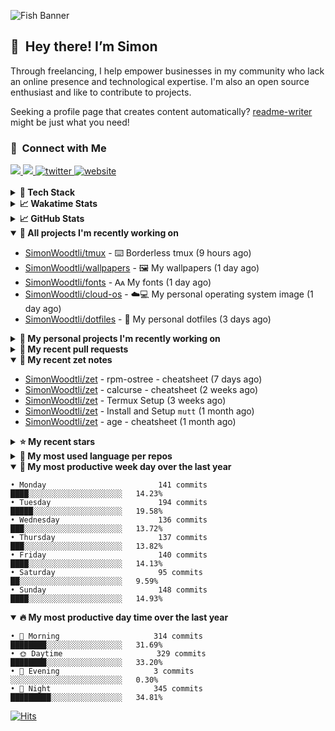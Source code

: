 ![Fish Banner](assets/fish.webp)

## 👋 &nbsp;Hey there! I’m Simon

Through freelancing, I help empower businesses in my community who lack
an online presence and technological expertise. I'm also an open source
enthusiast and like to contribute to projects.

Seeking a profile page that creates content automatically?
[readme-writer] might be just what you need!

### 🤝 &nbsp;Connect with Me

<div align="left">
<a href="https://linkedin.com/in/simonwoodtli" target="_blank">
<img src="https://img.shields.io/badge/linkedin-1E77B5?style=for-the-badge&logo=linkedin&logoColor=white alt=linkedin" />
</a>
<a href="https://github.com/simonwoodtli" target="_blank">
<img src="https://img.shields.io/badge/github-24292E?style=for-the-badge&logo=github&logoColor=white alt=github" />
</a>
<a href="https://twitter.com/simonwoodtlidev" target="_blank">
<img src="https://img.shields.io/badge/twitter-26a7de?style=for-the-badge&logo=twitter&logoColor=white" alt="twitter"/>
</a>
<a href="https://simonwoodtli.com" target="_blank">
<img src="https://img.shields.io/badge/website-E2925F?style=for-the-badge&logo=google-chrome&logoColor=white" alt="website"/>
</a>
</div>
<br/>


<details>
  <summary><b>🧰 Tech Stack</b></summary>
  <div align="center">

  ![JavaScript](https://img.shields.io/badge/-JavaScript-333333?style=flat&logo=javascript)&nbsp;
  ![HTML](https://img.shields.io/badge/-HTML-333333?style=flat&logo=HTML5)&nbsp;
  ![CSS](https://img.shields.io/badge/-CSS-333333?style=flat&logo=CSS3&logoColor=1572B6)&nbsp;
  ![Shell](https://img.shields.io/badge/-Bash-333333?style=flat&logo=shell)&nbsp;
  ![Python](https://img.shields.io/badge/-Python-333333?style=flat&logo=python)&nbsp;
  ![Go](https://img.shields.io/badge/-Go-333333?style=flat&logo=go)&nbsp;
  ![PostgreSQL](https://img.shields.io/badge/-PostgreSQL-333333?style=flat&logo=postgresql)&nbsp;
  ![MongoDB](https://img.shields.io/badge/-MongoDB-333333?style=flat&logo=mongodb)
  ![Node.js](https://img.shields.io/badge/-Node.js-333333?style=flat&logo=node.js)&nbsp;
  ![Bootstrap](https://img.shields.io/badge/-Bootstrap-333333?style=flat&logo=bootstrap&logoColor=563D7C)&nbsp;
  ![Git](https://img.shields.io/badge/-Git-333333?style=flat&logo=git)&nbsp;
  ![GitHub Actions](https://img.shields.io/badge/-GitHub%20Actions-333333?style=flat&logo=github)&nbsp;
  ![Docker](https://img.shields.io/badge/-Docker-333333?style=flat&logo=docker)&nbsp;
  ![Markdown](https://img.shields.io/badge/-Markdown-333333?style=flat&logo=markdown)&nbsp;
  ![Vim](https://img.shields.io/badge/-Vim-333333?style=flat&logo=vim)&nbsp;
  ![Linux](https://img.shields.io/badge/-Linux-333333?style=flat&logo=linux)&nbsp;
  </div>
</details>

<details>
  <summary><b>📈 Wakatime Stats</b></summary>
  <p align="center"><a href="https://wakatime.com/@SimonWoodtli">
  <img align="center" width="400" height="300" src="https://wakatime.com/share/@SimonWoodtli/7761bcef-e104-47d9-912a-dfd6bf08868b.svg" />
  </a>
  <a href="https://wakatime.com/@SimonWoodtli">
  <img align="center" width="400" height="300" src="https://wakatime.com/share/@SimonWoodtli/341953df-6a40-47b7-8220-ace4eabe0a17.svg" />
  </a></p>

  <h4><b>💬 I've been working with the following languages over the last 7 days</b></h4>

```
• Vim Script                     4 hrs 44 mins                  █████░░░░░░░░░░░░░░░░░░░░   18.08%
• Bash                           4 hrs 9 mins                   ████░░░░░░░░░░░░░░░░░░░░░   15.9%
• RPMSpec                        3 hrs 39 mins                  ███░░░░░░░░░░░░░░░░░░░░░░   13.96%
• sh                             2 hrs 40 mins                  ███░░░░░░░░░░░░░░░░░░░░░░   10.2%
• dockerfile                     2 hrs 27 mins                  ██░░░░░░░░░░░░░░░░░░░░░░░   9.41%
• Markdown                       2 hrs 15 mins                  ██░░░░░░░░░░░░░░░░░░░░░░░   8.63%
• Python                         1 hr 11 mins                   █░░░░░░░░░░░░░░░░░░░░░░░░   4.57%
• YAML                           1 hr 6 mins                    █░░░░░░░░░░░░░░░░░░░░░░░░   4.26%
• Go                             1 hr 5 mins                    █░░░░░░░░░░░░░░░░░░░░░░░░   4.17%
• conf                           42 mins                        █░░░░░░░░░░░░░░░░░░░░░░░░   2.69%
• Other                          32 mins                        █░░░░░░░░░░░░░░░░░░░░░░░░   2.04%
• Text                           29 mins                        ░░░░░░░░░░░░░░░░░░░░░░░░░   1.85%
• just                           23 mins                        ░░░░░░░░░░░░░░░░░░░░░░░░░   1.5%
• JavaScript                     19 mins                        ░░░░░░░░░░░░░░░░░░░░░░░░░   1.23%
• JSON                           17 mins                        ░░░░░░░░░░░░░░░░░░░░░░░░░   1.13%
• Perl                           3 mins                         ░░░░░░░░░░░░░░░░░░░░░░░░░   0.2%
• tmux                           1 min                          ░░░░░░░░░░░░░░░░░░░░░░░░░   0.07%
• Docker                         0 secs                         ░░░░░░░░░░░░░░░░░░░░░░░░░   0.04%
• C                              0 secs                         ░░░░░░░░░░░░░░░░░░░░░░░░░   0.04%
• systemd                        0 secs                         ░░░░░░░░░░░░░░░░░░░░░░░░░   0.02%
```

  <h4>👷 I've been working on the following projects over the last 7 days</h4>

```
• cloud-os                       9 hrs 59 mins                  ██████████░░░░░░░░░░░░░░░   38.13%
• dotfiles                       5 hrs 36 mins                  █████░░░░░░░░░░░░░░░░░░░░   21.41%
• Unknown Project                5 hrs 14 mins                  █████░░░░░░░░░░░░░░░░░░░░   20.02%
• tmux                           2 hrs 16 mins                  ██░░░░░░░░░░░░░░░░░░░░░░░   8.67%
• fonts                          1 hr 19 mins                   █░░░░░░░░░░░░░░░░░░░░░░░░   5.07%
• zet                            44 mins                        █░░░░░░░░░░░░░░░░░░░░░░░░   2.83%
• Private                        26 mins                        ░░░░░░░░░░░░░░░░░░░░░░░░░   1.68%
• wallpapers                     20 mins                        ░░░░░░░░░░░░░░░░░░░░░░░░░   1.33%
• cmd-zet                        12 mins                        ░░░░░░░░░░░░░░░░░░░░░░░░░   0.77%
• vim-devdocs                    1 min                          ░░░░░░░░░░░░░░░░░░░░░░░░░   0.1%
```

  <h4><b>🛠️ I've been working with the following editors over the last 7 days</b></h4>

```
• Vim                            26 hrs 11 mins                 █████████████████████████   100%
```

  <h4><b>💻 I've been working with the following operating systems over the last 7 days</b></h4>

```
• Linux                          26 hrs 11 mins                 █████████████████████████   100%
```

</details>

<details>
  <summary><b>📈 GitHub Stats</b></summary>
  <div align="center"><a href="https://github.com/anuraghazra/github-readme-stats"><img
  src="https://github-readme-stats.vercel.app/api?username=simonwoodtli&show_icons=true&locale=en&theme=gruvbox"
  align="center" width="40%" height="20%"/></a>
  <a href="https://github-readme-streak-stats.herokuapp.com/"><img src="https://github-readme-streak-stats.herokuapp.com/?user=simonwoodtli&theme=gruvbox"
  align="center" width="40%" height="20%"/></a>
  </div>
</details>

<details open="">
  <summary><b>👷 All projects I'm recently working on</b></summary>

* [SimonWoodtli/tmux](https://github.com/SimonWoodtli/tmux) - ⌨️ Borderless tmux (9 hours ago)
* [SimonWoodtli/wallpapers](https://github.com/SimonWoodtli/wallpapers) - 🖼️  My wallpapers (1 day ago)
* [SimonWoodtli/fonts](https://github.com/SimonWoodtli/fonts) - 🗛 My fonts (1 day ago)
* [SimonWoodtli/cloud-os](https://github.com/SimonWoodtli/cloud-os) - ☁️💻 My personal operating system image (1 day ago)
* [SimonWoodtli/dotfiles](https://github.com/SimonWoodtli/dotfiles) - 🏡 My personal dotfiles (3 days ago)

</details>
<details>
  <summary><b>🌱 My personal projects I'm recently working on</b></summary>

* [SimonWoodtli/tmux](https://github.com/SimonWoodtli/tmux) - ⌨️ Borderless tmux (9 hours ago)
* [SimonWoodtli/wallpapers](https://github.com/SimonWoodtli/wallpapers) - 🖼️  My wallpapers (1 day ago)
* [SimonWoodtli/fonts](https://github.com/SimonWoodtli/fonts) - 🗛 My fonts (1 day ago)
* [SimonWoodtli/cloud-os](https://github.com/SimonWoodtli/cloud-os) - ☁️💻 My personal operating system image (1 day ago)
* [SimonWoodtli/dotfiles](https://github.com/SimonWoodtli/dotfiles) - 🏡 My personal dotfiles (3 days ago)

</details>
<details>
  <summary><b>🔨 My recent pull requests</b></summary>

* [feat: add wireguard-generate-keys script](https://github.com/SimonWoodtli/dotfiles-old/pull/14) on [SimonWoodtli/dotfiles-old](https://github.com/SimonWoodtli/dotfiles-old) (7 months ago)
* [feat: add video-to-gif script](https://github.com/SimonWoodtli/dotfiles-old/pull/13) on [SimonWoodtli/dotfiles-old](https://github.com/SimonWoodtli/dotfiles-old) (7 months ago)
* [feat: add spoof-mac-linux script](https://github.com/SimonWoodtli/dotfiles-old/pull/12) on [SimonWoodtli/dotfiles-old](https://github.com/SimonWoodtli/dotfiles-old) (7 months ago)
* [feat: add sp-tmux script](https://github.com/SimonWoodtli/dotfiles-old/pull/11) on [SimonWoodtli/dotfiles-old](https://github.com/SimonWoodtli/dotfiles-old) (7 months ago)
* [feat: add sp script](https://github.com/SimonWoodtli/dotfiles-old/pull/10) on [SimonWoodtli/dotfiles-old](https://github.com/SimonWoodtli/dotfiles-old) (7 months ago)

</details>
<details open="">
  <summary><b>📝 My recent zet notes</b></summary>

* [SimonWoodtli/zet](https://github.com/SimonWoodtli/zet/tree/3d9625f8bc632c595fa8b28b6f6f09026dd9eec2/20230418171555) - rpm-ostree - cheatsheet (7 days ago)
* [SimonWoodtli/zet](https://github.com/SimonWoodtli/zet/tree/ac39e3c3413746ceaca835b27435b1307b8ece5a/20230405141750) - calcurse - cheatsheet (2 weeks ago)
* [SimonWoodtli/zet](https://github.com/SimonWoodtli/zet/tree/048ec158f111c6e045c75a30f62ef4ab1aee72f4/20230402010650) - Termux Setup (3 weeks ago)
* [SimonWoodtli/zet](https://github.com/SimonWoodtli/zet/tree/922c07ce713a428d56ac4af1b8c8572533e26066/20230317140539) - Install and Setup `mutt` (1 month ago)
* [SimonWoodtli/zet](https://github.com/SimonWoodtli/zet/tree/322a3fb47e64015a1a697c6d21b3cdecf50d3f05/20230315195114) - age - cheatsheet (1 month ago)

</details>
<details>
  <summary><b>⭐ My recent stars</b></summary>

* [tmux/tmux](https://github.com/tmux/tmux) - tmux source code (1 day ago)
* [lm-sys/FastChat](https://github.com/lm-sys/FastChat) - The release repo for "Vicuna: An Open Chatbot Impressing GPT-4" (3 weeks ago)
* [mozilla/sops](https://github.com/mozilla/sops) - Simple and flexible tool for managing secrets (1 month ago)
* [casey/just](https://github.com/casey/just) - 🤖 Just a command runner (1 month ago)
* [ublue-os/main](https://github.com/ublue-os/main) - An OCI base image of Fedora with batteries included (1 month ago)

</details>
<details>
  <summary><b>💬 My most used language per repos</b></summary>

```
• Shell                          10 repos                       ████████████████░░░░░░░░░   62.50%
• JavaScript                     1 repo                         ██░░░░░░░░░░░░░░░░░░░░░░░   6.25%
• CSS                            3 repos                        █████░░░░░░░░░░░░░░░░░░░░   18.75%
• Nix                            1 repo                         ██░░░░░░░░░░░░░░░░░░░░░░░   6.25%
• HTML                           1 repo                         ██░░░░░░░░░░░░░░░░░░░░░░░   6.25%
```

</details>
<details open="">
  <summary><b>📆 My most productive week day over the last year</b></summary>

```
• Monday                         141 commits                    ████░░░░░░░░░░░░░░░░░░░░░   14.23%
• Tuesday                        194 commits                    █████░░░░░░░░░░░░░░░░░░░░   19.58%
• Wednesday                      136 commits                    ███░░░░░░░░░░░░░░░░░░░░░░   13.72%
• Thursday                       137 commits                    ███░░░░░░░░░░░░░░░░░░░░░░   13.82%
• Friday                         140 commits                    ████░░░░░░░░░░░░░░░░░░░░░   14.13%
• Saturday                       95 commits                     ██░░░░░░░░░░░░░░░░░░░░░░░   9.59%
• Sunday                         148 commits                    ████░░░░░░░░░░░░░░░░░░░░░   14.93%
```

</details>
<details open="">
  <summary><b>🔥 My most productive day time over the last year</b></summary>

```
• 🌅 Morning                     314 commits                    ████████░░░░░░░░░░░░░░░░░   31.69%
• 🌞 Daytime                     329 commits                    ████████░░░░░░░░░░░░░░░░░   33.20%
• 🌇 Evening                     3 commits                      ░░░░░░░░░░░░░░░░░░░░░░░░░   0.30%
• 🌃 Night                       345 commits                    █████████░░░░░░░░░░░░░░░░   34.81%
```

</details>

[![Hits](https://hits.seeyoufarm.com/api/count/incr/badge.svg?url=https%3A%2F%2Fgithub.com%2Fsimonwoodtli&count_bg=%23689D6A&title_bg=%23282828&icon=&icon_color=%23E7E7E7&title=views+%28today+%2F+total%29&edge_flat=false)](https://hits.seeyoufarm.com)

[readme-writer]: <https://github.com/SimonWoodtli/readme-writer>
